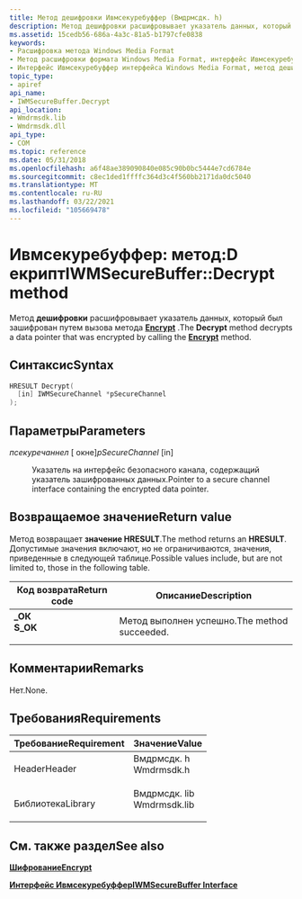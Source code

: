 ```yaml
---
title: Метод дешифровки Ивмсекуребуффер (Вмдрмсдк. h)
description: Метод дешифровки расшифровывает указатель данных, который был зашифрован путем вызова метода Encrypt.
ms.assetid: 15cedb56-686a-4a3c-81a5-b1797cfe0838
keywords:
- Расшифровка метода Windows Media Format
- Метод расшифровки формата Windows Media Format, интерфейс Ивмсекуребуффер
- Интерфейс Ивмсекуребуффер интерфейса Windows Media Format, метод дешифрации
topic_type:
- apiref
api_name:
- IWMSecureBuffer.Decrypt
api_location:
- Wmdrmsdk.lib
- Wmdrmsdk.dll
api_type:
- COM
ms.topic: reference
ms.date: 05/31/2018
ms.openlocfilehash: a6f48ae389090840e085c90b0bc5444e7cd6784e
ms.sourcegitcommit: c8ec1ded1ffffc364d3c4f560bb2171da0dc5040
ms.translationtype: MT
ms.contentlocale: ru-RU
ms.lasthandoff: 03/22/2021
ms.locfileid: "105669478"
---
```

# <a name="iwmsecurebufferdecrypt-method"></a><span data-ttu-id="8ffdc-106">Ивмсекуребуффер: метод:D екрипт</span><span class="sxs-lookup"><span data-stu-id="8ffdc-106">IWMSecureBuffer::Decrypt method</span></span>

<span data-ttu-id="8ffdc-107">Метод **дешифровки** расшифровывает указатель данных, который был зашифрован путем вызова метода [**Encrypt**](iwmsecurebuffer-encrypt.md) .</span><span class="sxs-lookup"><span data-stu-id="8ffdc-107">The **Decrypt** method decrypts a data pointer that was encrypted by calling the [**Encrypt**](iwmsecurebuffer-encrypt.md) method.</span></span>

## <a name="syntax"></a><span data-ttu-id="8ffdc-108">Синтаксис</span><span class="sxs-lookup"><span data-stu-id="8ffdc-108">Syntax</span></span>


```C++
HRESULT Decrypt(
  [in] IWMSecureChannel *pSecureChannel
);
```



## <a name="parameters"></a><span data-ttu-id="8ffdc-109">Параметры</span><span class="sxs-lookup"><span data-stu-id="8ffdc-109">Parameters</span></span>

<dl> <dt>

<span data-ttu-id="8ffdc-110">*псекуречаннел* \[ окне\]</span><span class="sxs-lookup"><span data-stu-id="8ffdc-110">*pSecureChannel* \[in\]</span></span>
</dt> <dd>

<span data-ttu-id="8ffdc-111">Указатель на интерфейс безопасного канала, содержащий указатель зашифрованных данных.</span><span class="sxs-lookup"><span data-stu-id="8ffdc-111">Pointer to a secure channel interface containing the encrypted data pointer.</span></span>

</dd> </dl>

## <a name="return-value"></a><span data-ttu-id="8ffdc-112">Возвращаемое значение</span><span class="sxs-lookup"><span data-stu-id="8ffdc-112">Return value</span></span>

<span data-ttu-id="8ffdc-113">Метод возвращает **значение HRESULT**.</span><span class="sxs-lookup"><span data-stu-id="8ffdc-113">The method returns an **HRESULT**.</span></span> <span data-ttu-id="8ffdc-114">Допустимые значения включают, но не ограничиваются, значения, приведенные в следующей таблице.</span><span class="sxs-lookup"><span data-stu-id="8ffdc-114">Possible values include, but are not limited to, those in the following table.</span></span>



| <span data-ttu-id="8ffdc-115">Код возврата</span><span class="sxs-lookup"><span data-stu-id="8ffdc-115">Return code</span></span>                                                                          | <span data-ttu-id="8ffdc-116">Описание</span><span class="sxs-lookup"><span data-stu-id="8ffdc-116">Description</span></span>                      |
|--------------------------------------------------------------------------------------|----------------------------------|
| <dl> <span data-ttu-id="8ffdc-117"><dt>**\_ОК**</dt></span><span class="sxs-lookup"><span data-stu-id="8ffdc-117"><dt>**S\_OK**</dt></span></span> </dl> | <span data-ttu-id="8ffdc-118">Метод выполнен успешно.</span><span class="sxs-lookup"><span data-stu-id="8ffdc-118">The method succeeded.</span></span><br/> |



 

## <a name="remarks"></a><span data-ttu-id="8ffdc-119">Комментарии</span><span class="sxs-lookup"><span data-stu-id="8ffdc-119">Remarks</span></span>

<span data-ttu-id="8ffdc-120">Нет.</span><span class="sxs-lookup"><span data-stu-id="8ffdc-120">None.</span></span>

## <a name="requirements"></a><span data-ttu-id="8ffdc-121">Требования</span><span class="sxs-lookup"><span data-stu-id="8ffdc-121">Requirements</span></span>



| <span data-ttu-id="8ffdc-122">Требование</span><span class="sxs-lookup"><span data-stu-id="8ffdc-122">Requirement</span></span> | <span data-ttu-id="8ffdc-123">Значение</span><span class="sxs-lookup"><span data-stu-id="8ffdc-123">Value</span></span> |
|--------------------|-----------------------------------------------------------------------------------------|
| <span data-ttu-id="8ffdc-124">Header</span><span class="sxs-lookup"><span data-stu-id="8ffdc-124">Header</span></span><br/>  | <dl> <span data-ttu-id="8ffdc-125"><dt>Вмдрмсдк. h</dt></span><span class="sxs-lookup"><span data-stu-id="8ffdc-125"><dt>Wmdrmsdk.h</dt></span></span> </dl>   |
| <span data-ttu-id="8ffdc-126">Библиотека</span><span class="sxs-lookup"><span data-stu-id="8ffdc-126">Library</span></span><br/> | <dl> <span data-ttu-id="8ffdc-127"><dt>Вмдрмсдк. lib</dt></span><span class="sxs-lookup"><span data-stu-id="8ffdc-127"><dt>Wmdrmsdk.lib</dt></span></span> </dl> |



## <a name="see-also"></a><span data-ttu-id="8ffdc-128">См. также раздел</span><span class="sxs-lookup"><span data-stu-id="8ffdc-128">See also</span></span>

<dl> <dt>

[<span data-ttu-id="8ffdc-129">**Шифрование**</span><span class="sxs-lookup"><span data-stu-id="8ffdc-129">**Encrypt**</span></span>](iwmsecurebuffer-encrypt.md)
</dt> <dt>

[<span data-ttu-id="8ffdc-130">**Интерфейс Ивмсекуребуффер**</span><span class="sxs-lookup"><span data-stu-id="8ffdc-130">**IWMSecureBuffer Interface**</span></span>](iwmsecurebuffer.md)
</dt> </dl>

 

 





